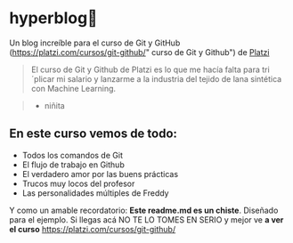 # hyperblog💚
Un blog increíble para el curso de Git y GitHub (https://platzi.com/cursos/git-github/" curso de Git y Github") de [Platzi](https:platzi.com/ "Platzi")
>El curso de Git y Github de Platzi es lo que me hacía falta para tri´plicar mi salario y lanzarme a la industria del tejido de lana sintética con Machine Learning.

> - niñita

## En este curso vemos de todo:
* Todos los comandos de Git
* El flujo de trabajo en Github
* El verdadero amor por las buens prácticas
* Trucos muy locos del profesor
* Las personalidades múltiples de Freddy

Y como un amable recordatorio: **Este readme.md es un chiste**. Diseñado para el ejemplo. Si llegas acá NO TE LO TOMES EN SERIO y mejor ve **a ver el curso** https://platzi.com/cursos/git-github/

